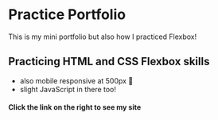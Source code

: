 # Practice Portfolio 
This is my mini portfolio but also how I practiced Flexbox!

## Practicing HTML and CSS Flexbox skills 
- also mobile responsive at 500px 📲
- slight JavaScript in there too!

#### Click the link on the right to see my site 
